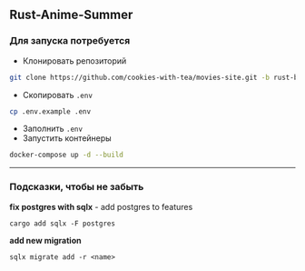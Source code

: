 ## Rust-Anime-Summer

### Для запуска потребуется
- Клонировать репозиторий

```bash
git clone https://github.com/cookies-with-tea/movies-site.git -b rust-backend
```
- Скопировать `.env` 
```bash
cp .env.example .env
```
- Заполнить `.env`
- Запустить контейнеры
```bash
docker-compose up -d --build
```

<hr />

### Подсказки, чтобы не забыть

**fix postgres with sqlx** - add postgres to features
```
cargo add sqlx -F postgres
```

**add new migration**
```
sqlx migrate add -r <name>
```
